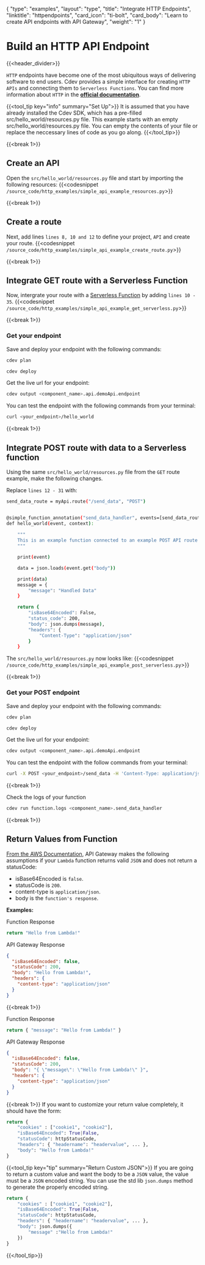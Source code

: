 {
    "type": "examples",
    "layout": "type",
    "title": "Integrate HTTP Endpoints",
    "linktitle": "httpendpoints",
    "card_icon": "ti-bolt",
    "card_body": "Learn to create API endpoints with API Gateway",
    "weight": "1"
}

# Build an HTTP API Endpoint
{{<header_divider>}}

`HTTP` endpoints have become one of the most ubiquitous ways of delivering software to end users. Cdev provides a simple interface for creating `HTTP APIs` and connecting them to `Serverless Functions`. You can find more information about `HTTP` in the **[official documentation](https://httpwg.org/)**.

{{<tool_tip key="info" summary="Set Up">}}
It is assumed that you have already installed the Cdev SDK, which has a pre-filled src/hello_world/resources.py file. This example starts with an empty src/hello_world/resources.py file. You can empty the contents of your file or replace the neccessary lines of code as you go along.
{{</tool_tip>}}

{{<break 1>}}
## Create an API

Open the `src/hello_world/resources.py` file and start by importing the following resources:
{{<codesnippet `/source_code/http_examples/simple_api_example_resources.py`>}}


{{<break 1>}}
## Create a route
Next, add lines `lines 8, 10 and 12` to define your project, `API` and create your route.
{{<codesnippet `/source_code/http_examples/simple_api_example_create_route.py`>}}


{{<break 1>}}
## Integrate GET route with a Serverless Function
Now, intergrate your route with a [Serverless Function](/docs/examples/functions/) by adding `lines 10 - 35`.
{{<codesnippet `/source_code/http_examples/simple_api_example_get_serverless.py`>}}


{{<break 1>}}
### Get your endpoint
Save and deploy your endpoint with the following commands:
```bash
cdev plan
```
```bash
cdev deploy
```
Get the live url for your endpoint:
```bash
cdev output <component_name>.api.demoApi.endpoint
```

You can test the endpoint with the following commands from your terminal:
```bash
curl <your_endpoint>/hello_world
```

{{<break 1>}}
## Integrate POST route with data to a Serverless function
Using the same `src/hello_world/resources.py` file from the `GET` route example, make the following changes.

Replace `lines 12 - 31` with:
```bash
send_data_route = myApi.route("/send_data", "POST")


@simple_function_annotation("send_data_handler", events=[send_data_route.event()])
def hello_world(event, context):
    
    """
    This is an example function connected to an example POST API route that can receive data
    """

    print(event)

    data = json.loads(event.get("body"))

    print(data)
    message = {
        "message": "Handled Data"
    }

    return {
        "isBase64Encoded": False,
        "status_code": 200, 
        "body": json.dumps(message),
        "headers": {
            "Content-Type": "application/json"
        }
    }
```

The `src/hello_world/resources.py` now looks like:
{{<codesnippet `/source_code/http_examples/simple_api_example_post_serverless.py`>}}


{{<break 1>}}
### Get your POST endpoint
Save and deploy your endpoint with the following commands:
```bash
cdev plan
```
```bash
cdev deploy
```
Get the live url for your endpoint:
```bash
cdev output <component_name>.api.demoApi.endpoint
```

You can test the endpoint with the follow commands from your terminal:
```bash
curl -X POST <your_endpoint>/send_data -H 'Content-Type: application/json' -d "{\"login\":\"my_login\"}"
```

{{<break 1>}}


Check the logs of your function
```bash
cdev run function.logs <component_name>.send_data_handler
```


{{<break 1>}}

## Return Values from Function
[From the AWS Documentation](https://docs.aws.amazon.com/apigateway/latest/developerguide/http-api-develop-integrations-lambda.html#http-api-develop-integrations-lambda.response), API Gateway makes the following assumptions if your `Lambda` function returns valid `JSON` and does not return a statusCode:

- isBase64Encoded is `false`.
- statusCode is `200`.
- content-type is `application/json`. 
- body is the `function's response`.

**Examples:**

Function Response
```python 
return "Hello from Lambda!"
```

API Gateway Response
```json
{
  "isBase64Encoded": false,
  "statusCode": 200,
  "body": "Hello from Lambda!",
  "headers": {
    "content-type": "application/json"
  }
}
```

{{<break 1>}}

Function Response
```python
return { "message": "Hello from Lambda!" }
```

API Gateway Response
```json
{
  "isBase64Encoded": false,
  "statusCode": 200,
  "body": "{ \"message\": \"Hello from Lambda!\" }",
  "headers": {
    "content-type": "application/json"
  }
}
```
{{<break 1>}}
If you want to customize your return value completely, it should have the form:
```python
return {
    "cookies" : ["cookie1", "cookie2"],
    "isBase64Encoded": True|False,
    "statusCode": httpStatusCode,
    "headers": { "headername": "headervalue", ... },
    "body": "Hello from Lambda!"
}
```

{{<tool_tip key="tip" summary="Return Custom JSON">}}
If you are going to return a custom value and want the body to be a `JSON` value, the value must be a `JSON` encoded string. You can use the std lib `json.dumps` method to generate the properly encoded string.

```python
return {
    "cookies" : ["cookie1", "cookie2"],
    "isBase64Encoded": True|False,
    "statusCode": httpStatusCode,
    "headers": { "headername": "headervalue", ... },
    "body": json.dumps({
        "message" :"Hello from Lambda!"
    })
}
```


{{</tool_tip>}}